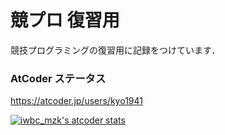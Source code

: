 # 競プロ 復習用
競技プログラミングの復習用に記録をつけています．

### AtCoder ステータス
https://atcoder.jp/users/kyo1941


[![iwbc_mzk's atcoder stats](https://atcoder-readme-stats.vercel.app/stats/kyo1941?width=450&height=200)](https://atcoder.jp/users/kyo1941)
